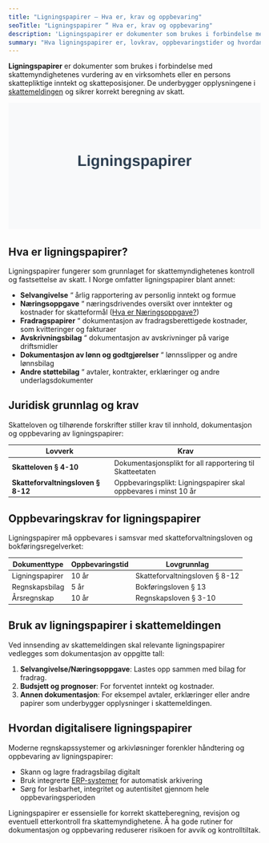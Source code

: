 ```yaml
---
title: "Ligningspapirer – Hva er, krav og oppbevaring"
seoTitle: "Ligningspapirer “ Hva er, krav og oppbevaring"
description: 'Ligningspapirer er dokumenter som brukes i forbindelse med skattemyndighetenes vurdering av en virksomhets eller en persons skattepliktige inntekt og skatte...'
summary: "Hva ligningspapirer er, lovkrav, oppbevaringstider og hvordan de brukes i skattemeldingen."
---
```


**Ligningspapirer** er dokumenter som brukes i forbindelse med skattemyndighetenes vurdering av en virksomhets eller en persons skattepliktige inntekt og skatteposisjoner. De underbygger opplysningene i [skattemeldingen](/blogs/regnskap/hva-er-skattemelding "Hva er Skattemelding? Komplett Guide til Skattemelding og Skatteoppgaver") og sikrer korrekt beregning av skatt.

![Ligningspapirer i Norsk Regnskap og Skatt](ligningspapirer-image.svg)

## Hva er ligningspapirer?

Ligningspapirer fungerer som grunnlaget for skattemyndighetenes kontroll og fastsettelse av skatt. I Norge omfatter ligningspapirer blant annet:

* **Selvangivelse** “ årlig rapportering av personlig inntekt og formue
* **Næringsoppgave** “ næringsdrivendes oversikt over inntekter og kostnader for skatteformål ([Hva er Næringsoppgave?](/blogs/regnskap/hva-er-naeringsoppgave "Hva er Næringsoppgave? Komplett Guide til Næringsoppgave for Næringsdrivende"))
* **Fradragspapirer** “ dokumentasjon av fradragsberettigede kostnader, som kvitteringer og fakturaer
* **Avskrivningsbilag** “ dokumentasjon av avskrivninger på varige driftsmidler
* **Dokumentasjon av lønn og godtgjørelser** “ lønnsslipper og andre lønnsbilag
* **Andre støttebilag** “ avtaler, kontrakter, erklæringer og andre underlagsdokumenter

## Juridisk grunnlag og krav

Skatteloven og tilhørende forskrifter stiller krav til innhold, dokumentasjon og oppbevaring av ligningspapirer:

| **Lovverk**                        | **Krav**                                                       |
|------------------------------------|----------------------------------------------------------------|
| **Skatteloven § 4-10**             | Dokumentasjonsplikt for all rapportering til Skatteetaten      |
| **Skatteforvaltningsloven § 8-12** | Oppbevaringsplikt: Ligningspapirer skal oppbevares i minst 10 år |

## Oppbevaringskrav for ligningspapirer

Ligningspapirer må oppbevares i samsvar med skatteforvaltningsloven og bokføringsregelverket:

| **Dokumenttype**   | **Oppbevaringstid** | **Lovgrunnlag**                           |
|--------------------|---------------------|-------------------------------------------|
| Ligningspapirer    | 10 år               | Skatteforvaltningsloven § 8-12            |
| Regnskapsbilag     | 5 år                | Bokføringsloven § 13                      |
| Årsregnskap        | 10 år               | Regnskapsloven § 3-10                     |

## Bruk av ligningspapirer i skattemeldingen

Ved innsending av skattemeldingen skal relevante ligningspapirer vedlegges som dokumentasjon av oppgitte tall:

1. **Selvangivelse/Næringsoppgave**: Lastes opp sammen med bilag for fradrag.
2. **Budsjett og prognoser**: For forventet inntekt og kostnader.
3. **Annen dokumentasjon**: For eksempel avtaler, erklæringer eller andre papirer som underbygger opplysninger i skattemeldingen.

## Hvordan digitalisere ligningspapirer

Moderne regnskapssystemer og arkivløsninger forenkler håndtering og oppbevaring av ligningspapirer:

* Skann og lagre fradragsbilag digitalt
* Bruk integrerte [ERP-systemer](/blogs/regnskap/hva-er-erp-system "Hva er ERP-system? Komplett Guide til Enterprise Resource Planning") for automatisk arkivering
* Sørg for lesbarhet, integritet og autentisitet gjennom hele oppbevaringsperioden

Ligningspapirer er essensielle for korrekt skatteberegning, revisjon og eventuell etterkontroll fra skattemyndighetene. Å ha gode rutiner for dokumentasjon og oppbevaring reduserer risikoen for avvik og kontrolltiltak.










